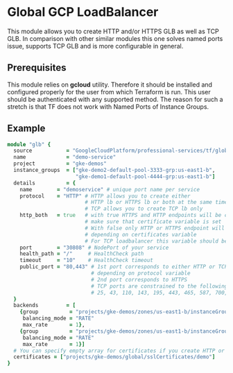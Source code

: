 # Global GCP LoadBalancer
This module allows you to create HTTP and/or HTTPS GLB as well as TCP GLB. In comparison with other similar modules this one solves named ports issue, supports TCP GLB and is more configurable in general.

## Prerequisites
This module relies on **gcloud** utility. Therefore it should be installed and configured properly for the user from which Terraform is run. This user should be authenticated with any supported method. The reason for such a stretch is that TF does not work with Named Ports of Instance Groups.

## Example
```ruby
module "glb" {
  source           = "GoogleCloudPlatform/professional-services/tf/global-loadbalancer"
  name             = "demo-service"
  project          = "gke-demos"
  instance_groups  = ["gke-demo2-default-pool-3333-grp:us-east1-b",
                      "gke-demo1-default-pool-4444-grp:us-east1-b"]
  details          = {
    name        = "demoservice" # unique port name per service
    protocol    = "HTTP" # HTTP allows you to create either
                         # HTTP lb or HTTPS lb or both at the same time
                         # TCP allows you to create TCP lb only
    http_both   = true   # with true HTTPS and HTTP endpoints will be created
                         # make sure that certificate variable is set
                         # With false only HTTP or HTTPS endpoint will be created
                         # depending on certificates variable
                         # For TCP loadbalancer this variable should be false
    port        = "30808" # NodePort of your service
    health_path = "/"     # HealthCheck path
    timeout     = "10"    # HealthCheck timeout
    public_port = "80,443" # 1st port corresponds to either HTTP or TCP
                           # depending on protocol variable
                           # 2nd port corresponds to HTTPS
                           # TCP ports are constrained to the following ports:
                           # 25, 43, 110, 143, 195, 443, 465, 587, 700, 993, 995, 1883, 5222
  }
  backends         = [
    {group          = "projects/gke-demos/zones/us-east1-b/instanceGroups/gke-demo2-default-pool-3333-grp:us-east1-b"
     balancing_mode = "RATE"
     max_rate       = 1},
    {group          = "projects/gke-demos/zones/us-east1-b/instanceGroups/gke-demo1-default-pool-4444-grp:us-east1-b"
     balancing_mode = "RATE"
     max_rate       = 1}]
  # You can specify empty array for certificates if you create HTTP or TCP GLB
  certificates = ["projects/gke-demos/global/sslCertificates/demo"]
}
```